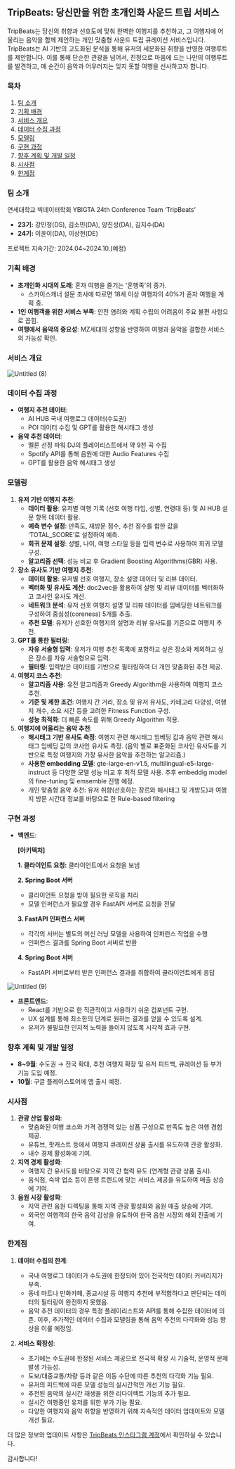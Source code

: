 ## TripBeats: 당신만을 위한 초개인화 사운드 트립 서비스

TripBeats는 당신의 취향과 선호도에 맞춰 완벽한 여행지를 추천하고, 그 여행지에 어울리는 음악을 함께 제안하는 개인 맞춤형 사운드 트립 큐레이션 서비스입니다. TripBeats는 AI 기반의 고도화된 분석을 통해 유저의 세분화된 취향을 반영한 여행루트를 제안합니다. 이를 통해 단순한 관광을 넘어서, 진정으로 마음에 드는 나만의 여행루트를 발견하고, 매 순간이 음악과 어우러지는 잊지 못할 여행을 선사하고자 합니다. 



### 목차

1. [팀 소개](https://www.notion.so/README-2b42ac77728241079a928eb35a33a002?pvs=21)
2. [기획 배경](https://www.notion.so/README-2b42ac77728241079a928eb35a33a002?pvs=21)
3. [서비스 개요](https://www.notion.so/README-2b42ac77728241079a928eb35a33a002?pvs=21)
4. [데이터 수집 과정](https://www.notion.so/README-2b42ac77728241079a928eb35a33a002?pvs=21)
5. [모델링](https://www.notion.so/README-2b42ac77728241079a928eb35a33a002?pvs=21)
6. [구현 과정](https://www.notion.so/README-2b42ac77728241079a928eb35a33a002?pvs=21)
7. [향후 계획 및 개발 일정](https://www.notion.so/README-2b42ac77728241079a928eb35a33a002?pvs=21)
8. [시사점](https://www.notion.so/README-2b42ac77728241079a928eb35a33a002?pvs=21)
9. [한계점](https://www.notion.so/README-2b42ac77728241079a928eb35a33a002?pvs=21)

### 팀 소개

연세대학교 빅데이터학회 YBIGTA 24th Conference Team ‘TripBeats’

- **23기:** 강민정(DS), 김소민(DA), 양진성(DA), 김지수(DA)
- **24기:** 이윤이(DA), 이상헌(DE)

프로젝트 지속기간: 2024.04~2024.10.(예정)

### 기획 배경

- **초개인화 시대의 도래**: 혼자 여행을 즐기는 '혼행족'의 증가.
    - 스카이스캐너 설문 조사에 따르면 18세 이상 여행자의 40%가 혼자 여행을 계획 중.
- **1인 여행객을 위한 서비스 부족**: 안전 염려와 계획 수립의 어려움이 주요 불편 사항으로 꼽힘.
- **여행에서 음악의 중요성**: MZ세대의 성향을 반영하여 여행과 음악을 결합한 서비스의 가능성 확인.

### 서비스 개요

![Untitled (8)](https://github.com/24th-conference-TripBeats/modeling/assets/87055003/006c4324-35b9-41ad-af92-f1bcd4dc53ce)



### 데이터 수집 과정

- **여행지 추천 데이터**:
    - AI HUB 국내 여행로그 데이터(수도권)
    - POI 데이터 수집 및 GPT를 활용한 해시태그 생성
- **음악 추천 데이터**:
    - 멜론 선정 파워 DJ의 플레이리스트에서 약 9천 곡 수집
    - Spotify API를 통해 음원에 대한 Audio Features 수집
    - GPT를 활용한 음악 해시태그 생성

### 모델링

1. **유저 기반 여행지 추천**:
    - **데이터 활용**: 유저별 여행 기록 (선호 여행 타입, 성별, 연령대 등) 및 AI HUB 설문 항목 데이터 활용.
    - **예측 변수 설정**: 만족도, 재방문 점수, 추천 점수를 합한 값을 ‘TOTAL_SCORE’로 설정하여 예측.
    - **회귀 문제 설정**: 성별, 나이, 여행 스타일 등을 입력 변수로 사용하여 회귀 모델 구성.
    - **알고리즘 선택**: 성능 비교 후 Gradient Boosting Algorithms(GBR) 사용.
2. **장소 유사도 기반 여행지 추천**:
    - **데이터 활용**: 유저별 선호 여행지, 장소 설명 데이터 및 리뷰 데이터.
    - **벡터화 및 유사도 계산**: doc2vec을 활용하여 설명 및 리뷰 데이터를 벡터화하고 코사인 유사도 계산.
    - **네트워크 분석**: 유저 선호 여행지 설명 및 리뷰 데이터를 임베딩한 네트워크를 구성하여 중심성(coreness) 5개를 추출.
    - **추천 모델**: 유저가 선호한 여행지의 설명과 리뷰 유사도를 기준으로 여행지 추천.
3. **GPT를 통한 필터링**:
    - **자유 서술형 입력**: 유저가 여행 추천 목록에 포함하고 싶은 장소와 제외하고 싶은 장소를 자유 서술형으로 입력.
    - **필터링**: 입력받은 데이터를 기반으로 필터링하여 더 개인 맞춤화된 추천 제공.
4. **여행지 코스 추천**:
    - **알고리즘 사용**: 유전 알고리즘과 Greedy Algorithm을 사용하여 여행지 코스 추천.
    - **기준 및 제한 조건**: 여행지 간 거리, 장소 및 유저 유사도, 카테고리 다양성, 여행지 개수, 소요 시간 등을 고려한 Fitness Function 구성.
    - **성능 최적화**: 더 빠른 속도를 위해 Greedy Algorithm 적용.
5. **여행지에 어울리는 음악 추천**:
    - **해시태그 기반 유사도 측정**: 여행지 관련 해시태그 임베딩 값과 음악 관련 해시태그 임베딩 값의 코사인 유사도 측정. (음악 별로 표준화된 코사인 유사도를 기반으로 특정 여행지와 가장 유사한 음악을 추천하는 알고리즘.)
    - **사용한 embedding 모델**: gte-large-en-v1.5, multilingual-e5-large-instruct 등 다양한 모델 성능 비교 후 최적 모델 사용. 추후 embeddig model의 fine-tuning 및 emsemble 진행 예정.
    - 개인 맞춤형 음악 추천: 유저 취향(선호하는 장르와 해시태그 및 개방도)과 여행지 방문 시간대 정보를 바탕으로 한 Rule-based filtering

### 구현 과정

- **백엔드**:
    
    **[아키텍처]**
    
    **1. 클라이언트 요청:** 클라이언트에서 요청을 보냄
    
    **2. Spring Boot 서버**
    
    - 클라이언트 요청을 받아 필요한 로직을 처리
    - 모델 인퍼런스가 필요할 경우 FastAPI 서버로 요청을 전달
    
    **3. FastAPI 인퍼런스 서버**
    
    - 각각의 서버는 별도의 머신 러닝 모델을 사용하여 인퍼런스 작업을 수행
    - 인퍼런스 결과를 Spring Boot 서버로 반환
    
    **4. Spring Boot 서버**
    
    - FastAPI 서버로부터 받은 인퍼런스 결과를 취합하여 클라이언트에게 응답
        
![Untitled (9)](https://github.com/24th-conference-TripBeats/modeling/assets/87055003/628e9752-c8da-40ac-b278-0fc812ea3fec)

        
- **프론트엔드**:
    - React를 기반으로 한 직관적이고 사용하기 쉬운 컴포넌트 구현.
    - UX 설계를 통해 최소한의 단계로 원하는 결과를 얻을 수 있도록 설계.
    - 유저가 불필요한 인지적 노력을 들이지 않도록 시각적 효과 구현.

### 향후 계획 및 개발 일정

- **8~9월**: 수도권 → 전국 확대, 추천 여행지 확장 및 유저 피드백, 큐레이션 등 부가 기능 도입 예정.
- **10월**: 구글 플레이스토어에 앱 출시 예정.

### 시사점

1. **관광 산업 활성화**:
    - 맞춤화된 여행 코스와 가격 경쟁력 있는 상품 구성으로 만족도 높은 여행 경험 제공.
    - 유튜브, 팟캐스트 등에서 여행지 큐레이션 상품 출시를 유도하여 관광 활성화.
    - 내수 경제 활성화에 기여.
2. **지역 경제 활성화**:
    - 여행지 간 유사도를 바탕으로 지역 간 협력 유도 (연계형 관광 상품 출시).
    - 음식점, 숙박 업소 등이 혼행 트렌드에 맞는 서비스 제공을 유도하여 매출 상승에 기여.
3. **음원 시장 활성화**:
    - 지역 관련 음원 디렉팅을 통해 지역 관광 활성화와 음원 매출 상승에 기여.
    - 외국인 여행객의 한국 음악 감상을 유도하여 한국 음원 시장의 해외 진출에 기여.

### 한계점

1. **데이터 수집의 한계**:
    - 국내 여행로그 데이터가 수도권에 한정되어 있어 전국적인 데이터 커버리지가 부족.
    - 동네 마트나 만화카페, 종교시설 등 여행지 추천에 부적합하다고 판단되는 데이터의 필터링이 완전하지 못했음.
    - 음악 추천 데이터의 경우 특정 플레이리스트와 API를 통해 수집한 데이터에 의존. 이후, 추가적인 데이터 수집과 모델링을 통해 음악 추천의 다각화와 성능 향상을 이룰 에정임.
      
2. **서비스 확장성**:
    - 초기에는 수도권에 한정된 서비스 제공으로 전국적 확장 시 기술적, 운영적 문제 발생 가능성.
    - 도보/대중교통/차량 등과 같은 이동 수단에 따른 추천의 다각화 기능 필요.
    - 유저의 피드백에 따른 모델 성능의 실시간적인 개선 기능 필요.
    - 추천된 음악의 실시간 재생을 위한 리다이렉트 기능의 추가 필요.
    - 실시간 여행중인 유저를 위한 부가 기능 필요.
    - 다양한 여행지와 음악 취향을 반영하기 위해 지속적인 데이터 업데이트와 모델 개선 필요.

더 많은 정보와 업데이트 사항은 [TripBeats 인스타그램 계정](https://www.instagram.com/tripbeats0628)에서 확인하실 수 있습니다.

감사합니다!
